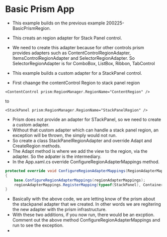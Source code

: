 # Basic Prism App

- This example builds on the previous example 200225-BasicPrismRegion.
- This creats an region adapter for Stack Panel control. 
- We need to create this adapter because for other controls prism provides adapters such as ContentControlRegionAdapter, ItemsControlRegionAdapter and SelectorRegionAdapter. So SelectorRegionAdapter is for ComboBox, ListBox, Ribbon, TabControl 

- This example builds a custom adapter for a StackPanel control. 

- First chaange the contentControl Region to stack panel region

```
<ContentControl prism:RegionManager.RegionName="ContentRegion" />
```

to

```
<StackPanel prism:RegionManager.RegionName="StackPanelRegion" />
```

- Prism does not provide an adapter for STackPanel, so we need to create a custom adapter.
- Without that custom adapter which can handle a stack panel region, an exception will be thrown, the simply would not run.
- So create a class StackPanelRegionAdapter and override Adapt and CreateRegion methods.
- The Adapt method is where we add the view to the region, via the adapter. So the adpater is the intermediary. 
- In the App.xaml.cs override ConfigureRegionAdapterMappings method.

```cs
protected override void ConfigureRegionAdapterMappings(RegionAdapterMappings regionAdapterMappings)
{
    base.ConfigureRegionAdapterMappings(regionAdapterMappings);
    regionAdapterMappings.RegisterMapping(typeof(StackPanel), Container.Resolve<StackPanelRegionAdapter>());
}
```
- Basically with the above code, we are letting know of the prism about the stackpanel adapter that we created. In other words we are regitering the new adapter with the prism infrastructure. 
- With these two additions, if you now run, there would be an excption. Comment out the above method ConfigureRegionAdapterMappings and run to see the exception. 
- 